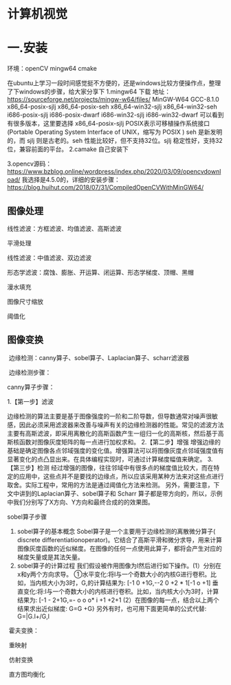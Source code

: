 

# 计算机视觉

# 一.安装

环境：openCV mingw64 cmake

在ubuntu上学习一段时间感觉挺不方便的，还是windows比较方便操作点，整理了下windows的步骤，给大家分享下
1.mingw64 下载
地址：https://sourceforge.net/projects/mingw-w64/files/
MinGW-W64 GCC-8.1.0
    x86_64-posix-sjlj
    x86_64-posix-seh
    x86_64-win32-sjlj
    x86_64-win32-seh
    i686-posix-sjlj
    i686-posix-dwarf
    i686-win32-sjlj
    i686-win32-dwarf
可以看到有很多版本，这里要选择 x86_64-posix-sjlj
POSIX表示可移植操作系统接口(Portable Operating System Interface of UNIX，缩写为 POSIX )
seh 是新发明的，而 sjlj 则是古老的。seh 性能比较好，但不支持32位。sjlj 稳定性好，支持32位，兼容前面的平台。
2.camake 自己安装下

3.opencv源码：https://www.bzblog.online/wordpress/index.php/2020/03/09/opencvdownload/
我选择是4.5.0的，详细的安装步骤：https://blog.huihut.com/2018/07/31/CompiledOpenCVWithMinGW64/





## 图像处理

线性滤波：方框滤波、均值滤波、高斯滤波

平滑处理

线性滤波：中值滤波、双边滤波

形态学滤波：腐蚀、膨胀、开运算、闭运算、形态学梯度、顶帽、黑帽

漫水填充

图像尺寸缩放

阈值化



## 图像变换

​	边缘检测：canny算子、sobel算子、Laplacian算子、scharr滤波器

​	边缘检测步骤：

canny算子步骤：

1.【第一步】滤波

边缘检测的算法主要是基于图像强度的一阶和二阶导数，但导数通常对噪声很敏感，因此必须采用滤波器来改善与噪声有关的边缘检测器的性能。常见的滤波方法主要有高斯滤波，即采用离散化的高斯函数产生一组归一化的高斯核，然后基于高斯核函数对图像灰度矩阵的每一点进行加权求和。
2.【第二步】增强
增强边缘的基础是确定图像各点邻域强度的变化值。增强算法可以将图像灰度点邻域强度值有显著变化的点凸显出来。在具体编程实现时，可通过计算梯度幅值来确定。
3.【第三步】检测
经过增强的图像，往往邻域中有很多点的梯度值比较大，而在特定的应用中，这些点并不是要找的边缘点，所以应该采用某种方法来对这些点进行取舍。实际工程中，常用的方法是通过阈值化方法来检测。
另外，需要注意，下文中讲到的Laplacian算子、sobel算子和 Scharr 算子都是带方向的，所以，示例中我们分别写了X方向、Y方向和最终合成的的效果图。



sobel算子步骤

1. sobel算子的基本概念
Sobel算子是一个主要用于边缘检测的离散微分算子( discrete differentiationoperator)。它结合了高斯平滑和微分求导，用来计算图像灰度函数的近似梯度。在图像的任何一点使用此算子，都将会产生对应的梯度矢量或是其法矢量。
2. sobel算子的计算过程
我们假设被作用图像为Ⅰ然后进行如下操作。(1）分别在x和y两个方向求导。
①水平变化:将Ⅰ与一个奇数大小的内核G进行卷积。比如，当内核大小为3时，G,的计算结果为:
[-1 0 +1G,--2 0 +2 * 1[-1 o +1]
垂直变化:将:I与一个奇数大小的内核进行卷积。比如，当内核大小为3时，计算结果为:
[-1 - 2+1G,=- o o o* i
+1 +2+1
(2）在图像的每一点，结合以上两个结果求出近似梯度:
G=G +G}
另外有时，也可用下面更简单的公式代替:
G=|G.l+/G,l

​	霍夫变换：

​	重映射

​	仿射变换

​	直方图均衡化





